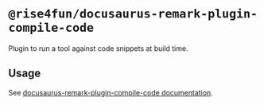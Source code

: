 # `@rise4fun/docusaurus-remark-plugin-compile-code`

Plugin to run a tool against code snippets at build time.

## Usage

See [docusaurus-remark-plugin-compile-code documentation](https://microsoft.github.io/docusaurus-plugins-rise4fun/docs/plugins/docusaurus-remark-plugin-compile-code).
